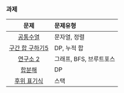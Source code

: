 ### 과제
|문제|문제유형|
|:--:|:-------|
|[공통수열](https://www.acmicpc.net/problem/1622)|문자열, 정렬|
|[구간 합 구하기5](https://www.acmicpc.net/problem/11660)|DP, 누적 합|
|[연구소 2](https://www.acmicpc.net/problem/17141)|그래프, BFS, 브루트포스|
|[합분해](https://www.acmicpc.net/problem/2225)|DP|
|[후위 표기식](https://www.acmicpc.net/problem/1918)|스택|
